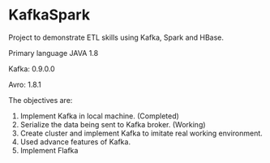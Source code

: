 # KafkaSpark

Project to demonstrate ETL skills using Kafka, Spark and HBase.

Primary language JAVA 1.8

Kafka: 0.9.0.0

Avro: 1.8.1

The objectives are:
1. Implement Kafka in local machine. (Completed)
2. Serialize the data being sent to Kafka broker. (Working) 
3. Create cluster and implement Kafka to imitate real working environment.
4. Used advance features of Kafka. 
5. Implement Flafka
